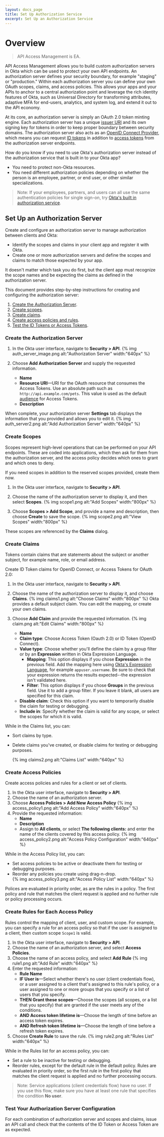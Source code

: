 ```yaml
---
layout: docs_page
title: Set Up Authorization Service
excerpt: Set Up an Authorization Service
---
```


# Overview

> API Access Management is EA.

API Access Management allows you to build custom authorization servers in Okta which can be used to protect your own API endpoints. 
An authorization server defines your security boundary, for example "staging" or "production."
Within each authorization server you can define your own OAuth scopes, claims, and access policies. 
This allows your apps and your APIs to anchor to a central authorization point and leverage the rich identity features of Okta,
such as Universal Directory for transforming attributes, adaptive MFA for end-users, analytics, and system log, and extend it out to the API economy.

At its core, an authorization server is simply an OAuth 2.0 token minting engine. 
Each authorization server has a unique [issuer URI](https://tools.ietf.org/html/rfc7519#section-4.1.1)
and its own signing key for tokens in order to keep proper boundary between security domains. 
The authorization server also acts as an [OpenID Connect Provider](http://openid.net/connect/), 
which means you can request [ID tokens](http://openid.net/specs/openid-connect-core-1_0.html#IDToken) 
in addition to [access tokens](https://tools.ietf.org/html/rfc6749#section-1.4) from the authorization server endpoints.

How do you know if you need to use Okta's authorization server instead of the authorization service that is
built in to your Okta app?

* You need to protect non-Okta resources.
* You need different authorization policies depending on whether the person is an employee, partner, or end user, or
other similar specializations.

> Note: If your employees, partners, and users can all use the same authentication policies for single sign-on, 
try [Okta's built in authorization service](https://support.okta.com/help/articles/Knowledge_Article/Single-Sign-On-Knowledge-Hub). 


## Set Up an Authorization Server

Create and configure an authorization server to manage authorization between clients and Okta:

* Identify the scopes and claims in your client app and register it with Okta.
* Create one or more authorization servers and define the scopes and claims to match those expected by your app.

It doesn't matter which task you do first, but the client app must recognize the scope names and be expecting the
claims as defined in the authorization server.

This document provides step-by-step instructions for creating and configuring the authorization server:

1. [Create the Authorization Server](#create-the-authorization-server).
2. [Create scopes](#create-scopes).
3. [Create claims](#create-claims).
4. [Create access policies and rules](#create-access-policies).
5. [Test the ID Tokens or Access Tokens](#test-your-authorization-server-configuration).

### Create the Authorization Server

1. In the Okta user interface, navigate to **Security > API**.
{% img auth_server_image.png alt:"Authorization Server" width:"640px" %}

2. Choose **Add Authorization Server** and supply the requested information.

    * **Name**
    * **Resource URI**&mdash;URI for the OAuth resource that consumes the Access Tokens. Use an absolute path such as `http://api.example.com/pets`.
      This value is used as the default [audience](https://tools.ietf.org/html/rfc7519#section-4.1.3) for Access Tokens.
    * **Description** 

When complete, your authorization server **Settings** tab displays the information that you provided and allows you to edit it.
{% img auth_server2.png alt:"Add Authorization Server" width:"640px" %}

### Create Scopes

Scopes represent high-level operations that can be performed on your API endpoints. 
These are coded into applications, which then ask for them from the authorization server, 
and the access policy decides which ones to grant and which ones to deny.

If you need scopes in addition to the reserved scopes provided, create them now. 

1. In the Okta user interface, navigate to **Security > API**.
2. Choose the name of the authorization server to display it, and then select **Scopes**.
{% img scope1.png alt:"Add Scopes" width:"800px" %}

3. Choose **Scopes > Add Scope**, and provide a name and description, then choose **Create** to save the scope.
{% img scope2.png alt:"View Scopes" width:"800px" %}

These scopes are referenced by the **Claims** dialog.

### Create Claims
 
Tokens contain claims that are statements about the subject or another subject, for example name, role, or email address.

Create ID Token claims for OpenID Connect, or Access Tokens for OAuth 2.0:

1. In the Okta user interface, navigate to **Security > API**.
2. Choose the name of the authorization server to display it, and choose **Claims**.
{% img claims1.png alt:"Choose Claims" width:"800px" %}
 Okta provides a default subject claim. You can edit the mapping, or create your own claims.
3. Choose **Add Claim** and provide the requested information.
{% img claim.png alt:"Edit Claims" width:"800px" %}

    * **Name**
    * **Claim type**: Choose Access Token (Oauth 2.0) or ID Token (OpenID Connect).
    * **Value type**: Choose whether you'll define the claim by a group filter or by an **Expression** written in Okta Expression Language.
        * **Mapping**: This option displays if you chose **Expression** in the previous field. Add the mapping here using [Okta's Expression Language](/reference/expressionlanguage/), for example `appuser.username`.
          Be sure to check that your expression returns the results expected--the expression isn't validated here.
        * **Filter**: This option displays if you chose **Groups** in the previous field. Use it to add a group filter. If you leave it blank, all users are specified for this claim.
    * **Disable claim**: Check this option if you want to temporarily disable the claim for testing or debugging.
    * **Include in**: Specify whether the claim is valid for any scope, or select the scopes for which it is valid.

While in the Claims list, you can:

* Sort claims by type.
* Delete claims you've created, or disable claims for testing or debugging purposes.

    {% img claims2.png alt:"Claims List" width:"640px" %}
    
### Create Access Policies

Create access policies and rules for a client or set of clients.

1. In the Okta user interface, navigate to **Security > API**.
2. Choose the name of an authorization server. 
3. Choose **Access Policies > Add New Access Policy** 
    {% img access_policy1.png alt:"Add Access Policy" width:"640px" %}
4. Provide the requested information:
    * **Name**
    * **Description**
    * Assign to **All clients**, or select **The following clients:** and enter the name of the clients covered by this access policy.
    {% img access_policy2.png alt:"Access Policy Configuration" width:"640px" %}

While in the Access Policy list, you can:
* Set access policies to be active or deactivate them for testing or debugging purposes.
* Reorder any policies you create using drag-n-drop.  
    {% img access_policy3.png alt:"Access Policy List" width:"640px" %}

Polices are evaluated in priority order, as are the rules in a policy. 
The first policy and rule that matches the client request is applied and no further rule or policy processing occurs.

### Create Rules for Each Access Policy

Rules control the mapping of client, user, and custom scope. For example, you can specify
a rule for an access policy so that if the user is assigned to a client, then custom scope `Scope1`
is valid.

1. In the Okta user interface, navigate to **Security > API**.
2. Choose the name of an authorization server, and select **Access Policies**.
3. Choose the name of an access policy, and select **Add Rule**
    {% img rule1.png alt:"Add Rule" width:"640px" %}
4. Enter the requested information:
    * **Rule Name**
    * **IF User is**&mdash;Select whether there's no user (client credentials flow), or a user assigned to a client that's assigned to this rule's policy,
      or a user assigned to one or more groups that you specify or a list of users that you specify.
    * **THEN Grant these scopes**&mdash;Choose the scopes (all scopes, or a list that you specify) that are granted if the user meets any of the conditions.
    * **AND Access token lifetime is**&mdash;Choose the length of time before an access token expires.
    * **AND Refresh token lifetime is**&mdash;Choose the length of time before a refresh token expires.
5. Choose **Create Rule** to save the rule.
    {% img rule2.png alt:"Rules List" width:"640px" %}

While in the Rules list for an access policy, you can:

* Set a rule to be inactive for testing or debugging.
* Reorder rules, except for the default rule in the default policy. Rules are evaluated in priority order,
so the first rule in the first policy that matches the client request is applied and no further processing occurs.

>Note: Service applications (client credentials flow) have no user. If you use this flow, make sure you have at least one rule
that specifies the condition **No user**.

### Test Your Authorization Server Configuration

For each combination of authorization server and scopes and claims, issue an API call and check that the contents
of the ID Token or Access Token are as expected.
 

